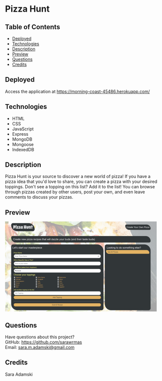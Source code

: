 # Pizza Hunt

## Table of Contents
* [Deployed](#deployed)
* [Technologies](#technologies)
* [Description](#description)
* [Preview](#preview)
* [Questions](#questions)
* [Credits](#credits)

## Deployed
Access the application at https://morning-coast-45486.herokuapp.com/

## Technologies
* HTML
* CSS
* JavaScript
* Express
* MongoDB
* Mongoose
* IndexedDB

## Description
Pizza Hunt is your source to discover a new world of pizza! If you have a pizza idea that you'd love to share, you can create a pizza with your desired toppings. Don't see a topping on this list? Add it to the list! You can browse through pizzas created by other users, post your own, and even leave comments to discuss your pizzas.

## Preview
<img src="./public/assets/images/screenshot.png" alt="A screenshot of the application" width="500px">

## Questions
Have questions about this project?  
GitHub: https://github.com/sarawrmas  
Email: sara.m.adamski@gmail.com

## Credits
Sara Adamski